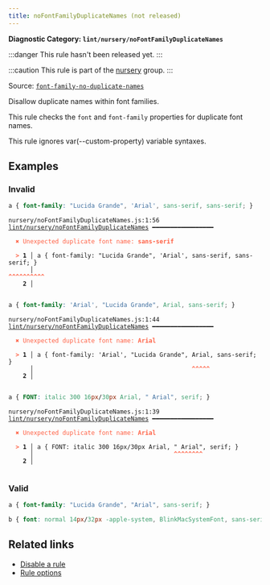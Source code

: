 ```yaml
---
title: noFontFamilyDuplicateNames (not released)
---
```


**Diagnostic Category: `lint/nursery/noFontFamilyDuplicateNames`**

:::danger
This rule hasn't been released yet.
:::

:::caution
This rule is part of the [nursery](/linter/rules/#nursery) group.
:::

Source: <a href="https://github.com/stylelint/stylelint/blob/main/lib/rules/font-family-no-duplicate-names/README.md" target="_blank"><code>font-family-no-duplicate-names</code></a>

Disallow duplicate names within font families.

This rule checks the `font` and `font-family` properties for duplicate font names.

This rule ignores var(--custom-property) variable syntaxes.

## Examples

### Invalid

```css
a { font-family: "Lucida Grande", 'Arial', sans-serif, sans-serif; }
```

<pre class="language-text"><code class="language-text">nursery/noFontFamilyDuplicateNames.js:1:56 <a href="https://biomejs.dev/linter/rules/no-font-family-duplicate-names">lint/nursery/noFontFamilyDuplicateNames</a> ━━━━━━━━━━━━━━━━━

<strong><span style="color: Tomato;">  </span></strong><strong><span style="color: Tomato;">✖</span></strong> <span style="color: Tomato;">Unexpected duplicate font name: </span><span style="color: Tomato;"><strong>sans-serif</strong></span>
  
<strong><span style="color: Tomato;">  </span></strong><strong><span style="color: Tomato;">&gt;</span></strong> <strong>1 │ </strong>a { font-family: &quot;Lucida Grande&quot;, 'Arial', sans-serif, sans-serif; }
   <strong>   │ </strong>                                                       <strong><span style="color: Tomato;">^</span></strong><strong><span style="color: Tomato;">^</span></strong><strong><span style="color: Tomato;">^</span></strong><strong><span style="color: Tomato;">^</span></strong><strong><span style="color: Tomato;">^</span></strong><strong><span style="color: Tomato;">^</span></strong><strong><span style="color: Tomato;">^</span></strong><strong><span style="color: Tomato;">^</span></strong><strong><span style="color: Tomato;">^</span></strong><strong><span style="color: Tomato;">^</span></strong>
    <strong>2 │ </strong>
  
</code></pre>

```css
a { font-family: 'Arial', "Lucida Grande", Arial, sans-serif; }
```

<pre class="language-text"><code class="language-text">nursery/noFontFamilyDuplicateNames.js:1:44 <a href="https://biomejs.dev/linter/rules/no-font-family-duplicate-names">lint/nursery/noFontFamilyDuplicateNames</a> ━━━━━━━━━━━━━━━━━

<strong><span style="color: Tomato;">  </span></strong><strong><span style="color: Tomato;">✖</span></strong> <span style="color: Tomato;">Unexpected duplicate font name: </span><span style="color: Tomato;"><strong>Arial</strong></span>
  
<strong><span style="color: Tomato;">  </span></strong><strong><span style="color: Tomato;">&gt;</span></strong> <strong>1 │ </strong>a { font-family: 'Arial', &quot;Lucida Grande&quot;, Arial, sans-serif; }
   <strong>   │ </strong>                                           <strong><span style="color: Tomato;">^</span></strong><strong><span style="color: Tomato;">^</span></strong><strong><span style="color: Tomato;">^</span></strong><strong><span style="color: Tomato;">^</span></strong><strong><span style="color: Tomato;">^</span></strong>
    <strong>2 │ </strong>
  
</code></pre>

```css
a { FONT: italic 300 16px/30px Arial, " Arial", serif; }
```

<pre class="language-text"><code class="language-text">nursery/noFontFamilyDuplicateNames.js:1:39 <a href="https://biomejs.dev/linter/rules/no-font-family-duplicate-names">lint/nursery/noFontFamilyDuplicateNames</a> ━━━━━━━━━━━━━━━━━

<strong><span style="color: Tomato;">  </span></strong><strong><span style="color: Tomato;">✖</span></strong> <span style="color: Tomato;">Unexpected duplicate font name: </span><span style="color: Tomato;"><strong>Arial</strong></span>
  
<strong><span style="color: Tomato;">  </span></strong><strong><span style="color: Tomato;">&gt;</span></strong> <strong>1 │ </strong>a { FONT: italic 300 16px/30px Arial, &quot; Arial&quot;, serif; }
   <strong>   │ </strong>                                      <strong><span style="color: Tomato;">^</span></strong><strong><span style="color: Tomato;">^</span></strong><strong><span style="color: Tomato;">^</span></strong><strong><span style="color: Tomato;">^</span></strong><strong><span style="color: Tomato;">^</span></strong><strong><span style="color: Tomato;">^</span></strong><strong><span style="color: Tomato;">^</span></strong><strong><span style="color: Tomato;">^</span></strong>
    <strong>2 │ </strong>
  
</code></pre>

### Valid

```css
a { font-family: "Lucida Grande", "Arial", sans-serif; }
```

```css
b { font: normal 14px/32px -apple-system, BlinkMacSystemFont, sans-serif; }
```

## Related links

- [Disable a rule](/linter/#disable-a-lint-rule)
- [Rule options](/linter/#rule-options)

